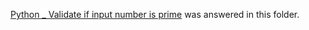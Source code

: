 [Python _ Validate if input number is prime](https://stackoverflow.com/questions/70956760/python-validate-if-input-number-is-prime/70956828) was answered in this folder.